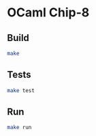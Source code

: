 # OCaml Chip-8

## Build

```bash
make
```

## Tests

```bash
make test
```

## Run

```bash
make run
```
